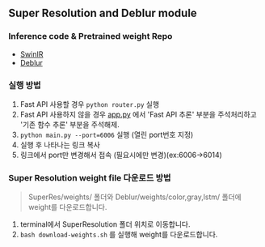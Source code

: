 ## Super Resolution and Deblur module

### Inference code & Pretrained weight Repo
* [SwinIR](https://github.com/JingyunLiang/SwinIR)
* [Deblur](https://github.com/jiangsutx/SRN-Deblur)

### 실행 방법
1. Fast API 사용할 경우 ```python router.py``` 실행
2. Fast API 사용하지 않을 경우 [app.py](https://github.com/boostcampaitech2/final-project-level3-cv-14/blob/22c9ccf8cf85458823a0f9f46660b02a07b45501/src/app.py) 에서 'Fast API 추론' 부분을 주석처리하고 '기존 함수 추론' 부분을 주석해제.
3. ```python main.py --port=6006``` 실행 (열린 port번호 지정) 
4. 실행 후 나타나는 링크 복사
5. 링크에서 port만 변경해서 접속 (필요시에만 변경)(ex:6006->6014)

### Super Resolution weight file 다운로드 방법
> SuperRes/weights/ 폴더와  Deblur/weights/color,gray,lstm/ 폴더에 weight를 다운로드합니다.
1. terminal에서 SuperResolution 폴더 위치로 이동합니다.
2. ```bash download-weights.sh``` 를 실행해 weight를 다운로드합니다.
